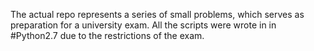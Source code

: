 The actual repo represents a series of small problems, which serves  as preparation for a university exam.
All the scripts were wrote in in #Python2.7 due to the restrictions of the exam.

